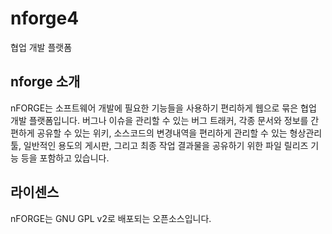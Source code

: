 nforge4
=======

협업 개발 플랫폼


nforge 소개
--
nFORGE는 소프트웨어 개발에 필요한 기능들을 사용하기 편리하게 웹으로 묶은 협업 개발 플랫폼입니다. 버그나 이슈을 관리할 수 있는 버그 트래커, 각종 문서와 정보를 간편하게 공유할 수 있는 위키, 소스코드의 변경내역을 편리하게 관리할 수 있는 형상관리 툴, 일반적인 용도의 게시판, 그리고 최종 작업 결과물을 공유하기 위한 파일 릴리즈 기능 등을 포함하고 있습니다.

라이센스
--
nFORGE는 GNU GPL v2로 배포되는 오픈소스입니다.

